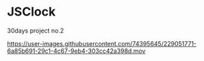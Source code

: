 # JSClock

30days project no.2 

https://user-images.githubusercontent.com/74395645/229051771-6a85b691-29c1-4c67-9eb4-303cc42a398d.mov

